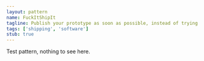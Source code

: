 ```yaml
---
layout: pattern
name: FuckItShipIt
tagline: Publish your prototype as soon as possible, instead of trying to build a full product.
tags: ['shipping', 'software']
stub: true
---
```


Test pattern, nothing to see here.

